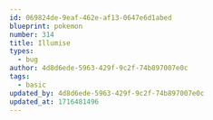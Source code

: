 ```yaml
---
id: 069824de-9eaf-462e-af13-0647e6d1abed
blueprint: pokemon
number: 314
title: Illumise
types:
  - bug
author: 4d8d6ede-5963-429f-9c2f-74b897007e0c
tags:
  - basic
updated_by: 4d8d6ede-5963-429f-9c2f-74b897007e0c
updated_at: 1716481496
---
```

